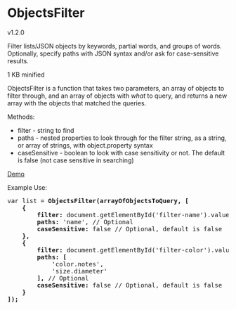 # ObjectsFilter
<p>v1.2.0</p>
<p>Filter lists/JSON objects by keywords, partial words, and groups of words.
Optionally, specify paths with JSON syntax and/or ask for case-sensitive results.</p>

<p>1 KB minified</p>

<p>ObjectsFilter is a function that takes two parameters, an array of objects to filter through, and an array of objects with <em>what</em> to query, and returns a new array with the objects that matched the queries.</p>

<p>Methods:</p>
<ul>
<li>filter - string to find</li>
<li>paths - nested properties to look through for the filter string, as a string, or array of strings, with object.property syntax</li>
<li>caseSensitive - boolean to look with case sensitivity or not. The default is false (not case sensitive in searching)</li>
</ul>

<p><a href="http://codepen.io/depthdev/pen/emwBmW" target="_blank">Demo</a></p>
<p>Example Use:</p>
<pre>
var list = <strong>ObjectsFilter(arrayOfObjectsToQuery, [</strong>
	<strong>{</strong>
		<strong>filter:</strong> document.getElementById('filter-name').value,
		<strong>paths:</strong> 'name', // Optional
		<strong>caseSensitive:</strong> false // Optional, default is false
	<strong>},</strong>
	<strong>{</strong>
		<strong>filter:</strong> document.getElementById('filter-color').value,
		<strong>paths: [</strong>
			'color.notes',
			'size.diameter'
		<strong>],</strong> // Optional
		<strong>caseSensitive:</strong> false // Optional, default is false
	<strong>}</strong>
<strong>]);</strong>
</pre>
